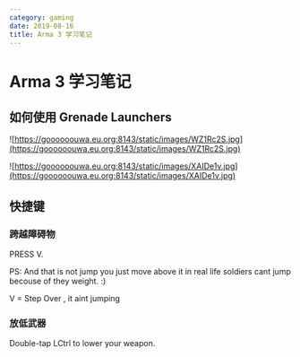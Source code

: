 ```yaml
---
category: gaming
date: 2019-08-16
title: Arma 3 学习笔记
---
```


# Arma 3 学习笔记

## 如何使用 Grenade Launchers

![https://goooooouwa.eu.org:8143/static/images/WZ1Rc2S.jpg](https://goooooouwa.eu.org:8143/static/images/WZ1Rc2S.jpg)

![https://goooooouwa.eu.org:8143/static/images/XAIDe1v.jpg](https://goooooouwa.eu.org:8143/static/images/XAIDe1v.jpg)

## 快捷键

### 跨越障碍物

PRESS V.

PS: And that is not jump you just move above it in real life soldiers cant jump becouse of they weight. :)

V = Step Over , it aint jumping

### 放低武器

Double-tap LCtrl to lower your weapon.
